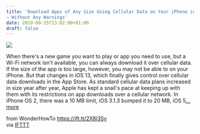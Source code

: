 ```yaml
---
title: 'Download Apps of Any Size Using Cellular Data on Your iPhone in iOS 13
— Without Any Warnings'
date: 2019-09-25T13:02:00+01:00
draft: false
---
```


[![](https://img.wonderhowto.com/img/67/01/63695409762139/0/download-apps-any-size-using-cellular-data-your-iphone-ios-13-without-any-warnings.1280x600.jpg)](https://ios.gadgethacks.com/how-to/download-apps-any-size-using-cellular-data-your-iphone-ios-13-without-any-warnings-0198430/)

When there's a new game you want to play or app you need to use, but a Wi-Fi network isn't available, you can always download it over cellular data. If the size of the app is too large, however, you may not be able to on your iPhone. But that changes in iOS 13, which finally gives control over cellular data downloads in the App Store. As standard cellular data plans increased in size year after year, Apple has kept a snail's pace at keeping up with them with its restrictions on app downloads over a cellular network. In iPhone OS 2, there was a 10 MB limit, iOS 3.1.3 bumped it to 20 MB, iOS 5[... more](https://ios.gadgethacks.com/how-to/download-apps-any-size-using-cellular-data-your-iphone-ios-13-without-any-warnings-0198430/)

  
  
from WonderHowTo https://ift.tt/2X8l3Sy  
via [IFTTT](https://ifttt.com/?ref=da&site=blogger)